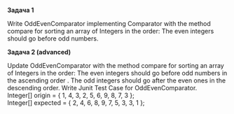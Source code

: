 **Задача 1**

Write OddEvenComparator implementing Comparator with the method compare for sorting an array of Integers in the order:
The even integers should go before odd numbers.

**Задача 2 (advanced)**

Update OddEvenComparator with the method compare for sorting an array of Integers in the order: 
The even integers should go before odd numbers  in the ascending order . 
The odd integers should go after the even ones in the descending order. 
Write Junit Test Case for OddEvenComparator.  <br/>
Integer[] origin = { 1, 4, 3, 2, 5, 6, 9, 8, 7, 3 }; <br/>
Integer[] expected = { 2, 4, 6, 8, 9, 7, 5, 3, 3, 1 }; <br/>